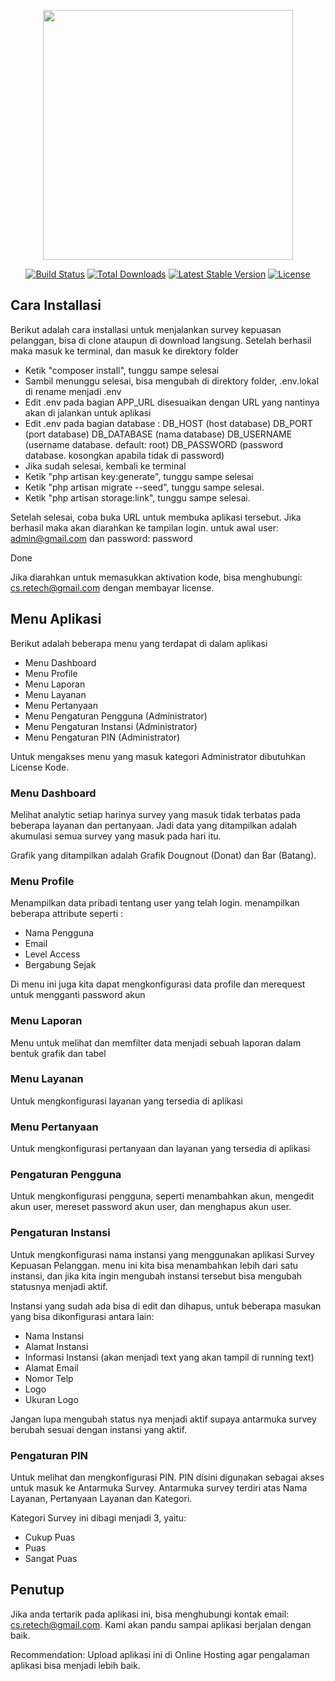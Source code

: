 <p align="center"><a href="https://laravel.com" target="_blank"><img src="https://raw.githubusercontent.com/laravel/art/master/logo-lockup/5%20SVG/2%20CMYK/1%20Full%20Color/laravel-logolockup-cmyk-red.svg" width="400"></a></p>

<p align="center">
<a href="https://travis-ci.org/laravel/framework"><img src="https://travis-ci.org/laravel/framework.svg" alt="Build Status"></a>
<a href="https://packagist.org/packages/laravel/framework"><img src="https://img.shields.io/packagist/dt/laravel/framework" alt="Total Downloads"></a>
<a href="https://packagist.org/packages/laravel/framework"><img src="https://img.shields.io/packagist/v/laravel/framework" alt="Latest Stable Version"></a>
<a href="https://packagist.org/packages/laravel/framework"><img src="https://img.shields.io/packagist/l/laravel/framework" alt="License"></a>
</p>

## Cara Installasi

Berikut adalah cara installasi untuk menjalankan survey kepuasan pelanggan, bisa di clone ataupun di download langsung. Setelah berhasil maka masuk ke terminal, dan masuk ke direktory folder

- Ketik "composer install", tunggu sampe selesai
- Sambil menunggu selesai, bisa mengubah di direktory folder, .env.lokal di rename menjadi .env
- Edit .env pada bagian APP_URL disesuaikan dengan URL yang nantinya akan di jalankan untuk aplikasi
- Edit .env pada bagian database : DB_HOST (host database) DB_PORT (port database) DB_DATABASE (nama database) DB_USERNAME (username database. default: root) DB_PASSWORD (password database. kosongkan apabila tidak di password)
- Jika sudah selesai, kembali ke terminal
- Ketik "php artisan key:generate", tunggu sampe selesai
- Ketik "php artisan migrate --seed", tunggu sampe selesai.
- Ketik "php artisan storage:link", tunggu sampe selesai.

Setelah selesai, coba buka URL untuk membuka aplikasi tersebut. Jika berhasil maka akan diarahkan ke tampilan login. untuk awal user: admin@gmail.com dan password: password

Done

Jika diarahkan untuk memasukkan aktivation kode, bisa menghubungi: cs.retech@gmail.com dengan membayar license.

## Menu Aplikasi

Berikut adalah beberapa menu yang terdapat di dalam aplikasi

- Menu Dashboard
- Menu Profile
- Menu Laporan
- Menu Layanan
- Menu Pertanyaan
- Menu Pengaturan Pengguna (Administrator)
- Menu Pengaturan Instansi (Administrator)
- Menu Pengaturan PIN (Administrator)

Untuk mengakses menu yang masuk kategori Administrator dibutuhkan License Kode.

### Menu Dashboard

Melihat analytic setiap harinya survey yang masuk tidak terbatas pada beberapa layanan dan pertanyaan. Jadi data yang ditampilkan adalah akumulasi semua survey yang masuk pada hari itu.

Grafik yang ditampilkan adalah Grafik Dougnout (Donat) dan Bar (Batang).

### Menu Profile

Menampilkan data pribadi tentang user yang telah login. menampilkan beberapa attribute seperti : 

- Nama Pengguna
- Email
- Level Access
- Bergabung Sejak

Di menu ini juga kita dapat mengkonfigurasi data profile dan merequest untuk mengganti password akun

### Menu Laporan

Menu untuk melihat dan memfilter data menjadi sebuah laporan dalam bentuk grafik dan tabel

### Menu Layanan

Untuk mengkonfigurasi layanan yang tersedia di aplikasi

### Menu Pertanyaan

Untuk mengkonfigurasi pertanyaan dan layanan yang tersedia di aplikasi

### Pengaturan Pengguna

Untuk mengkonfigurasi pengguna, seperti menambahkan akun, mengedit akun user, mereset password akun user, dan menghapus akun user.

### Pengaturan Instansi

Untuk mengkonfigurasi nama instansi yang menggunakan aplikasi Survey Kepuasan Pelanggan. menu ini kita bisa menambahkan lebih dari satu instansi, dan jika kita ingin mengubah instansi tersebut bisa mengubah statusnya menjadi aktif.

Instansi yang sudah ada bisa di edit dan dihapus, untuk beberapa masukan yang bisa dikonfigurasi antara lain:

- Nama Instansi
- Alamat Instansi
- Informasi Instansi (akan menjadi text yang akan tampil di running text)
- Alamat Email
- Nomor Telp
- Logo 
- Ukuran Logo

Jangan lupa mengubah status nya menjadi aktif supaya antarmuka survey berubah sesuai dengan instansi yang aktif.

### Pengaturan PIN

Untuk melihat dan mengkonfigurasi PIN. PIN disini digunakan sebagai akses untuk masuk ke Antarmuka Survey.
Antarmuka survey terdiri atas Nama Layanan, Pertanyaan Layanan dan Kategori.

Kategori Survey ini dibagi menjadi 3, yaitu:
- Cukup Puas
- Puas
- Sangat Puas

## Penutup

Jika anda tertarik pada aplikasi ini, bisa menghubungi kontak email: cs.retech@gmail.com. Kami akan pandu sampai aplikasi berjalan dengan baik.

Recommendation: 
Upload aplikasi ini di Online Hosting agar pengalaman aplikasi bisa menjadi lebih baik.
